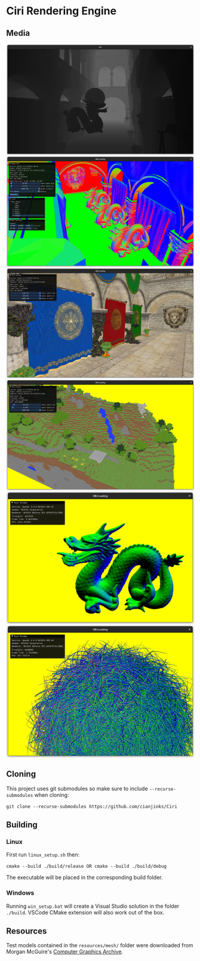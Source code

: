 # Ciri Rendering Engine

## Media

![Deferred Rendering Tests](docs/sponza_depth.png)
![Current State](docs/progress.png)
![Sponza Textured](docs/sponza_textured.png)
![Lost Empire Textured](docs/lostempire_textured.png)
![Dragon Normals](docs/dragon_normals.png)
![Hairball Normals](docs/hairball_normals.png)

## Cloning

This project uses git submodules so make sure to include `--recurse-submodules` when cloning:

    git clone --recurse-submodules https://github.com/cianjinks/Ciri

## Building

### Linux

First run `linux_setup.sh` then:

    cmake --build ./build/release OR cmake --build ./build/debug

The executable will be placed in the corresponding build folder.

### Windows

Running `win_setup.bat` will create a Visual Studio solution in the folder `./build`. VSCode CMake extension will also work out of the box.

## Resources

Test models contained in the `resources/mesh/` folder were downloaded from Morgan McGuire's [Computer Graphics Archive](https://casual-effects.com/data).